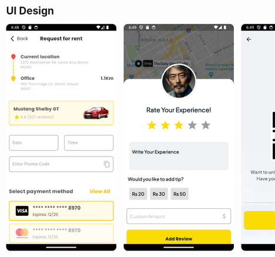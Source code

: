 # UI Design

<div style="display: flex; flex-direction: row; gap: 20px;">
    <img src="https://github.com/dulankasheshan/flutter-ui-design/blob/main/Screenshot_20240705_184829.png" alt="App Screenshot" width="300" />
    <img src="https://github.com/dulankasheshan/flutter-ui-design/blob/main/Screenshot_20240705_184923.png" alt="App Screenshot" width="300" />
    <img src="https://github.com/dulankasheshan/flutter-ui-design/blob/main/Screenshot_20240705_184953.png" alt="App Screenshot" width="300" />
</div>
